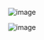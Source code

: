 ![image](https://github.com/user-attachments/assets/d8bb8839-b9e8-4eb0-907c-be66df336a4f)

![image](https://github.com/user-attachments/assets/6c489644-b089-485e-831b-7b4f148ce38d)

